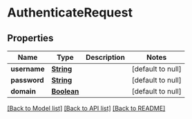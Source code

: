 # AuthenticateRequest
## Properties

Name | Type | Description | Notes
------------ | ------------- | ------------- | -------------
**username** | [**String**](string.md) |  | [default to null]
**password** | [**String**](string.md) |  | [default to null]
**domain** | [**Boolean**](boolean.md) |  | [default to null]

[[Back to Model list]](../README.md#documentation-for-models) [[Back to API list]](../README.md#documentation-for-api-endpoints) [[Back to README]](../README.md)

